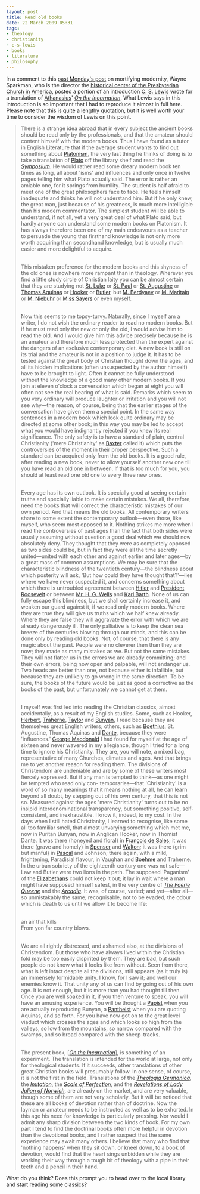 ```yaml
---
layout: post
title: Read old books
date: 22 March 2009 05:31
tags:
- theology
- christianity
- c-s-lewis
- books
- literature
- philosophy
---
```

In a comment to this <a href="http://jakebelder.com/mondays-are-for-mortifying-modernity-3">past Monday's post</a> on mortifying modernity, Wayne Sparkman, who is the director the <a href="http://www.pcahistory.org/">historical center of the Presbyterian Church in America</a>, posted a portion of an introduction <a href="http://en.wikipedia.org/wiki/C._S._Lewis">C. S. Lewis</a> wrote for a translation of <a href="http://en.wikipedia.org/wiki/Athanasius">Athanasius</a>' <a href="http://www.spurgeon.org/%7Ephil/history/ath-inc.htm#ch_0"><span style="font-style: italic;">On the Incarnation</span></a>.  What Lewis says in this introduction is so important that I had to reproduce it almost in full here.  Please note that this is quite a lengthy quotation, but it is well worth your time to consider the wisdom of Lewis on this point.

<blockquote>
There is a strange idea abroad that in every subject the ancient books should be read only by the professionals, and that the amateur should content himself with the modern books. Thus I have found as a tutor in English Literature that if the average student wants to find out something about <a href="http://en.wikipedia.org/wiki/Platonism">Platonism</a>, the very last thing he thinks of doing is to take a translation of <a href="http://en.wikipedia.org/wiki/Plato">Plato</a> off the library shelf and read the <a href="http://classics.mit.edu/Plato/symposium.html"><span style="font-style: italic;">Symposium</span></a>. He would rather read some dreary modern book ten times as long, all about 'isms' and influences and only once in twelve pages telling him what Plato actually said. The error is rather an amiable one, for it springs from humility. The student is half afraid to meet one of the great philosophers face to face. He feels himself inadequate and thinks he will not understand him. But if he only knew, the great man, just because of his greatness, is much more intelligible than his modern commentator. The simplest student will be able to understand, if not all, yet a very great deal of what Plato said; but hardly anyone can understand some modern books on Platonism. It has always therefore been one of my main endeavours as a teacher to persuade the young that firsthand knowledge is not only more worth acquiring than secondhand knowledge, but is usually much easier and more delightful to acquire.
<br><br>

This mistaken preference for the modern books and this shyness of the old ones is nowhere more rampant than in theology. Wherever you find a little study circle of Christian laity you can be almost certain that they are studying not <a href="http://en.wikipedia.org/wiki/St._Luke">St. Luke</a> or <a href="http://en.wikipedia.org/wiki/St._Paul">St. Paul</a> or <a href="http://en.wikipedia.org/wiki/St._Augustine_of_Hippo">St. Augustine</a> or <a href="http://en.wikipedia.org/wiki/Thomas_Aquinas">Thomas Aquinas</a> or <a href="http://en.wikipedia.org/wiki/Richard_Hooker">Hooker</a> or <a href="http://en.wikipedia.org/wiki/Joseph_Butler">Butler</a>, but <a href="http://en.wikipedia.org/wiki/Nikolai_Berdyaev">M. Berdyaev</a> or <a href="http://en.wikipedia.org/wiki/Jacques_Maritain">M. Maritain</a> or <a href="http://en.wikipedia.org/wiki/Richard_Niebuhr">M. Niebuhr</a> or <a href="http://en.wikipedia.org/wiki/Dorothy_Sayers">Miss Sayers</a> or even myself.<br><br>

Now this seems to me topsy-turvy. Naturally, since I myself am a writer, I do not wish the ordinary reader to read no modern books. But if he must read only the new or only the old, I would advise him to read the old. And I would give him this advice precisely because he is an amateur and therefore much less protected than the expert against the dangers of an exclusive contemporary diet. A new book is still on its trial and the amateur is not in a position to judge it. It has to be tested against the great body of Christian thought down the ages, and all its hidden implications (often unsuspected by the author himself) have to be brought to light. Often it cannot be fully understood without the knowledge of a good many other modern books. If you join at eleven o'clock a conversation which began at eight you will often not see the real bearing of what is said. Remarks which seem to you very ordinary will produce laughter or irritation and you will not see why&mdash;the reason, of course, being that the earlier stages of the conversation have given them a special point. In the same way sentences in a modern book which look quite ordinary may be directed at some other book; in this way you may be led to accept what you would have indignantly rejected if you knew its real significance. The only safety is to have a standard of plain, central Christianity ('mere Christianity' as <a href="http://en.wikipedia.org/wiki/Richard_Baxter">Baxter</a> called it) which puts the controversies of the moment in their proper perspective. Such a standard can be acquired only from the old books. It is a good rule, after reading a new book, never to allow yourself another new one till you have read an old one in between. If that is too much for you, you should at least read one old one to every three new ones.<br><br>

Every age has its own outlook. It is specially good at seeing certain truths and specially liable to make certain mistakes. We all, therefore, need the books that will correct the characteristic mistakes of our own period. And that means the old books. All contemporary writers share to some extent the contemporary outlook&mdash;even those, like myself, who seem most opposed to it. Nothing strikes me more when I read the controversies of past ages than the fact that both sides were usually assuming without question a good deal which we should now absolutely deny. They thought that they were as completely opposed as two sides could be, but in fact they were all the time secretly united&mdash;united with each other and against earlier and later ages&mdash;by a great mass of common assumptions. We may be sure that the characteristic blindness of the twentieth century&mdash;the blindness about which posterity will ask, 'But how could they have thought that?'&mdash;lies where we have never suspected it, and concerns something about which there is untroubled agreement between <a href="http://en.wikipedia.org/wiki/Adolf_hitler">Hitler</a> and <a href="http://en.wikipedia.org/wiki/Theodore_Roosevelt">President Roosevelt</a> or between <a href="http://en.wikipedia.org/wiki/H._G._Wells">Mr. H. G. Wells</a> and <a href="http://en.wikipedia.org/wiki/Karl_Barth">Karl Barth</a>. None of us can fully escape this blindness, but we shall certainly increase it, and weaken our guard against it, if we read only modern books. Where they are true they will give us truths which we half knew already. Where they are false they will aggravate the error with which we are already dangerously ill. The only palliative is to keep the clean sea breeze of the centuries blowing through our minds, and this can be done only by reading old books. Not, of course, that there is any magic about the past. People were no cleverer then than they are now; they made as many mistakes as we. But not the same mistakes. They will not flatter us in the errors we are already committing; and their own errors, being now open and palpable, will not endanger us. Two heads are better than one, not because either is infallible, but because they are unlikely to go wrong in the same direction. To be sure, the books of the future would be just as good a corrective as the books of the past, but unfortunately we cannot get at them.<br><br>

I myself was first led into reading the Christian classics, almost accidentally, as a result of my English studies. Some, such as Hooker, <a href="http://en.wikipedia.org/wiki/George_Herbert">Herbert</a>, <a href="http://en.wikipedia.org/wiki/Thomas_Traherne">Traherne</a>, <a href="http://en.wikipedia.org/wiki/Edward_Taylor">Taylor</a> and <a href="http://en.wikipedia.org/wiki/John_Bunyan">Bunyan</a>, I read because they are themselves great English writers; others, such as <a href="http://en.wikipedia.org/wiki/Boethius">Boethius</a>, St. Augustine, Thomas Aquinas and <a href="http://en.wikipedia.org/wiki/Dante">Dante</a>, because they were 'influences.' <a href="http://en.wikipedia.org/wiki/George_Macdonald">George Macdonald</a> I had found for myself at the age of sixteen and never wavered in my allegiance, though I tried for a long time to ignore his Christianity. They are, you will note, a mixed bag, representative of many Churches, climates and ages. And that brings me to yet another reason for reading them. The divisions of Christendom are undeniable and are by some of these writers most fiercely expressed. But if any man is tempted to think&mdash;as one might be tempted who read only con- temporaries&mdash;that 'Christianity' is a word of so many meanings that it means nothing at all, he can learn beyond all doubt, by stepping out of his own century, that this is not so. Measured against the ages 'mere Christianity' turns out to be no insipid interdenominational transparency, but something positive, self-consistent, and inexhaustible. I know it, indeed, to my cost. In the days when I still hated Christianity, I learned to recognise, like some all too familiar smell, that almost unvarying something which met me, now in Puritan Bunyan, now in Anglican Hooker, now in Thomist Dante. It was there (honeyed and floral) in <a href="http://en.wikipedia.org/wiki/Francois_de_Sales">Fran<span lang="fr">&ccedil;</span>ois de Sales</a>; it was there (grave and homely) in <a href="http://en.wikipedia.org/wiki/Edmund_Spenser">Spenser</a> and <a href="http://en.wikipedia.org/wiki/Izaak_Walton">Walton</a>; it was there (grim but manful) in <a href="http://en.wikipedia.org/wiki/Blaise_Pascal">Pascal</a> and Johnson; there again, with a mild, frightening, Paradisial flavour, in Vaughan and <a href="http://en.wikipedia.org/wiki/Jakob_B%C3%B6hme">Boehme</a> and Traherne. In the urban sobriety of the eighteenth century one was not safe&mdash;Law and Butler were two lions in the path. The supposed 'Paganism' of the <a href="http://en.wikipedia.org/wiki/Elizabethans">Elizabethans</a> could not keep it out; it lay in wait where a man might have supposed himself safest, in the very centre of <a href="http://www.uoregon.edu/%7Erbear/fqintro.html"><span style="font-style: italic;">The Faerie Queene</span></a> and the <a href="http://darkwing.uoregon.edu/%7Erbear/arcadia1.html"><span style="font-style: italic;">Arcadia</span></a>. It was, of course, varied; and yet&mdash;after all&mdash;so unmistakably the same; recognisable, not to be evaded, the odour which is death to us until we allow it to become life:<br /><br />

an air that kills<br />
From yon far country blows.<br /><br />

We are all rightly distressed, and ashamed also, at the divisions of Christendom. But those who have always lived within the Christian fold may be too easily dispirited by them. They are bad, but such people do not know what it looks like from without. Seen from there, what is left intact despite all the divisions, still appears (as it truly is) an immensely formidable unity. I know, for I saw it; and well our enemies know it. That unity any of us can find by going out of his own age. It is not enough, but it is more than you had thought till then. Once you are well soaked in it, if you then venture to speak, you will have an amusing experience. You will be thought a <a href="http://en.wikipedia.org/wiki/Papist">Papist</a> when you are actually reproducing Bunyan, a <a href="http://en.wikipedia.org/wiki/Pantheist">Pantheist</a> when you are quoting Aquinas, and so forth. For you have now got on to the great level viaduct which crosses the ages and which looks so high from the valleys, so low from the mountains, so narrow compared with the swamps, and so broad compared with the sheep-tracks.<br><br>

The present book, [<a href="http://www.spurgeon.org/%7Ephil/history/ath-inc.htm#ch_0"><span style="font-style: italic;">On the Incarnation</span></a>], is something of an experiment. The translation is intended for the world at large, not only for theological students. If it succeeds, other translations of other great Christian books will presumably follow. In one sense, of course, it is not the first in the field. Translations of the <a href="http://www.ccel.org/ccel/anonymous/theologia.html"><span style="font-style: italic;">Theologia Germanica</span></a>, the <a href="http://www.leaderu.com/cyber/books/imitation/imitation.html"><span style="font-style: italic;">Imitation</span></a>, the <a href="http://tigger.uic.edu/%7Etbestul/Intro.htm"><span style="font-style: italic;">Scale of Perfection</span></a>, and the <a href="http://www.ccel.org/ccel/julian/revelations.html"><span style="font-style: italic;">Revelations of Lady Julian of Norwich</span></a>, are already on the market, and are very valuable, though some of them are not very scholarly. But it will be noticed that these are all books of devotion rather than of doctrine. Now the layman or amateur needs to be instructed as well as to be exhorted. In this age his need for knowledge is particularly pressing. Nor would I admit any sharp division between the two kinds of book. For my own part I tend to find the doctrinal books often more helpful in devotion than the devotional books, and I rather suspect that the same experience may await many others. I believe that many who find that 'nothing happens' when they sit down, or kneel down, to a book of devotion, would find that the heart sings unbidden while they are working their way through a tough bit of theology with a pipe in their teeth and a pencil in their hand.
</blockquote>

What do you think? Does this prompt you to head over to the local library and start reading some classics?
